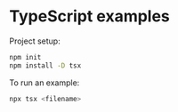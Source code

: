 # TypeScript examples

Project setup:

```bash
npm init
npm install -D tsx
```

To run an example:

```bash
npx tsx <filename>
```
